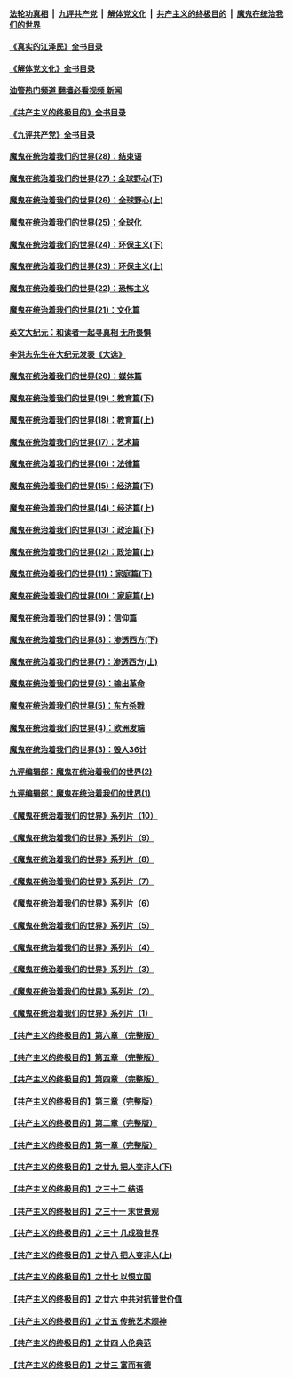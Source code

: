 ####  [法轮功真相](../../../../basic/blob/master/README.md?t=07300601) &nbsp;|&nbsp; [九评共产党](../../../../9ping.md/blob/master/README.md?t=07300601) &nbsp;|&nbsp; [解体党文化](../../../../jtdwh.md/blob/master/README.md?t=07300601)  &nbsp;|&nbsp; [共产主义的终极目的](../../../../gczydzjmd.md/blob/master/README.md?t=07300601) &nbsp;|&nbsp; [魔鬼在统治我们的世界](../../../../mgztzwmdsj.md/blob/master/README.md?t=07300601) 

#### [《真实的江泽民》全书目录](../pages/nsc422/n13721399.md?t=07300601) 

#### [《解体党文化》全书目录](../pages/nsc422/n13721157.md?t=07300601) 

#### [油管热门频道 翻墙必看视频 新闻](http://45.76.130.85:81/youtube.html?07300601)

#### [《共产主义的终极目的》全书目录](../pages/nsc422/n13721048.md?t=07300601) 

#### [《九评共产党》全书目录](../pages/nsc422/n13708085.md?t=07300601) 

#### [魔鬼在统治着我们的世界(28)：结束语](../pages/nsc422/n10936246.md?t=07300601) 

#### [魔鬼在统治着我们的世界(27)：全球野心(下)](../pages/nsc422/n10928319.md?t=07300601) 

#### [魔鬼在统治着我们的世界(26)：全球野心(上)](../pages/nsc422/n10900318.md?t=07300601) 

#### [魔鬼在统治着我们的世界(25)：全球化](../pages/nsc422/n10788205.md?t=07300601) 

#### [魔鬼在统治着我们的世界(24)：环保主义(下)](../pages/nsc422/n10695307.md?t=07300601) 

#### [魔鬼在统治着我们的世界(23)：环保主义(上)](../pages/nsc422/n10688613.md?t=07300601) 

#### [魔鬼在统治着我们的世界(22)：恐怖主义](../pages/nsc422/n10614727.md?t=07300601) 

#### [魔鬼在统治着我们的世界(21)：文化篇](../pages/nsc422/n10597706.md?t=07300601) 

#### [英文大纪元：和读者一起寻真相 无所畏惧](../pages/nsc422/n12542027.md?t=07300601) 

#### [李洪志先生在大纪元发表《大选》](../pages/nsc422/n12534746.md?t=07300601) 

#### [魔鬼在统治着我们的世界(20)：媒体篇](../pages/nsc422/n10586579.md?t=07300601) 

#### [魔鬼在统治着我们的世界(19)：教育篇(下)](../pages/nsc422/n10564808.md?t=07300601) 

#### [魔鬼在统治着我们的世界(18)：教育篇(上)](../pages/nsc422/n10526970.md?t=07300601) 

#### [魔鬼在统治着我们的世界(17)：艺术篇](../pages/nsc422/n10499093.md?t=07300601) 

#### [魔鬼在统治着我们的世界(16)：法律篇](../pages/nsc422/n10485969.md?t=07300601) 

#### [魔鬼在统治着我们的世界(15)：经济篇(下)](../pages/nsc422/n10469975.md?t=07300601) 

#### [魔鬼在统治着我们的世界(14)：经济篇(上)](../pages/nsc422/n10457370.md?t=07300601) 

#### [魔鬼在统治着我们的世界(13)：政治篇(下)](../pages/nsc422/n10448270.md?t=07300601) 

#### [魔鬼在统治着我们的世界(12)：政治篇(上)](../pages/nsc422/n10444576.md?t=07300601) 

#### [魔鬼在统治着我们的世界(11)：家庭篇(下)](../pages/nsc422/n10440961.md?t=07300601) 

#### [魔鬼在统治着我们的世界(10)：家庭篇(上)](../pages/nsc422/n10435448.md?t=07300601) 

#### [魔鬼在统治着我们的世界(9)：信仰篇](../pages/nsc422/n10432159.md?t=07300601) 

#### [魔鬼在统治着我们的世界(8)：渗透西方(下)](../pages/nsc422/n10429603.md?t=07300601) 

#### [魔鬼在统治着我们的世界(7)：渗透西方(上)](../pages/nsc422/n10426013.md?t=07300601) 

#### [魔鬼在统治着我们的世界(6)：输出革命](../pages/nsc422/n10421536.md?t=07300601) 

#### [魔鬼在统治着我们的世界(5)：东方杀戮](../pages/nsc422/n10417707.md?t=07300601) 

#### [魔鬼在统治着我们的世界(4)：欧洲发端](../pages/nsc422/n10414890.md?t=07300601) 

#### [魔鬼在统治着我们的世界(3)：毁人36计](../pages/nsc422/n10411583.md?t=07300601) 

#### [九评编辑部：魔鬼在统治着我们的世界(2)](../pages/nsc422/n10410036.md?t=07300601) 

#### [九评编辑部：魔鬼在统治着我们的世界(1)](../pages/nsc422/n10406825.md?t=07300601) 

#### [《魔鬼在统治着我们的世界》系列片（10）](../pages/nsc422/n12292670.md?t=07300601) 

#### [《魔鬼在统治着我们的世界》系列片（9）](../pages/nsc422/n12290859.md?t=07300601) 

#### [《魔鬼在统治着我们的世界》系列片（8）](../pages/nsc422/n12287445.md?t=07300601) 

#### [《魔鬼在统治着我们的世界》系列片（7）](../pages/nsc422/n12283425.md?t=07300601) 

#### [《魔鬼在统治着我们的世界》系列片（6）](../pages/nsc422/n12282314.md?t=07300601) 

#### [《魔鬼在统治着我们的世界》系列片（5）](../pages/nsc422/n12281419.md?t=07300601) 

#### [《魔鬼在统治着我们的世界》系列片（4）](../pages/nsc422/n12274024.md?t=07300601) 

#### [《魔鬼在统治着我们的世界》系列片（3）](../pages/nsc422/n12271322.md?t=07300601) 

#### [《魔鬼在统治着我们的世界》系列片（2）](../pages/nsc422/n12269049.md?t=07300601) 

#### [《魔鬼在统治着我们的世界》系列片（1）](../pages/nsc422/n12267575.md?t=07300601) 

#### [【共产主义的终极目的】第六章 （完整版）](../pages/nsc422/n11428913.md?t=07300601) 

#### [【共产主义的终极目的】第五章 （完整版）](../pages/nsc422/n11428912.md?t=07300601) 

#### [【共产主义的终极目的】第四章 （完整版）](../pages/nsc422/n11428907.md?t=07300601) 

#### [【共产主义的终极目的】第三章（完整版）](../pages/nsc422/n11428848.md?t=07300601) 

#### [【共产主义的终极目的】第二章（完整版）](../pages/nsc422/n11428831.md?t=07300601) 

#### [【共产主义的终极目的】第一章（完整版）](../pages/nsc422/n11417651.md?t=07300601) 

#### [【共产主义的终极目的】之廿九 把人变非人(下)](../pages/nsc422/n11344140.md?t=07300601) 

#### [【共产主义的终极目的】之三十二 结语](../pages/nsc422/n11360535.md?t=07300601) 

#### [【共产主义的终极目的】之三十一 末世景观](../pages/nsc422/n11351129.md?t=07300601) 

#### [【共产主义的终极目的】之三十 几成狼世界](../pages/nsc422/n11348280.md?t=07300601) 

#### [【共产主义的终极目的】之廿八 把人变非人(上)](../pages/nsc422/n11340492.md?t=07300601) 

#### [【共产主义的终极目的】之廿七 以恨立国](../pages/nsc422/n11336944.md?t=07300601) 

#### [【共产主义的终极目的】之廿六 中共对抗普世价值](../pages/nsc422/n11324785.md?t=07300601) 

#### [【共产主义的终极目的】之廿五 传统艺术颂神](../pages/nsc422/n11296396.md?t=07300601) 

#### [【共产主义的终极目的】之廿四 人伦典范](../pages/nsc422/n11296397.md?t=07300601) 

#### [【共产主义的终极目的】之廿三 富而有德](../pages/nsc422/n11283598.md?t=07300601) 

<img src='http://gfw-breaker.win/goodnews/indexes/nsc422.md' width='0px' height='0px'/>
